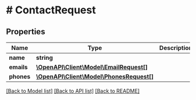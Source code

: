 # # ContactRequest

## Properties

Name | Type | Description | Notes
------------ | ------------- | ------------- | -------------
**name** | **string** |  | [optional]
**emails** | [**\OpenAPI\Client\Model\EmailRequest[]**](EmailRequest.md) |  | [optional]
**phones** | [**\OpenAPI\Client\Model\PhonesRequest[]**](PhonesRequest.md) |  | [optional]

[[Back to Model list]](../../README.md#models) [[Back to API list]](../../README.md#endpoints) [[Back to README]](../../README.md)
